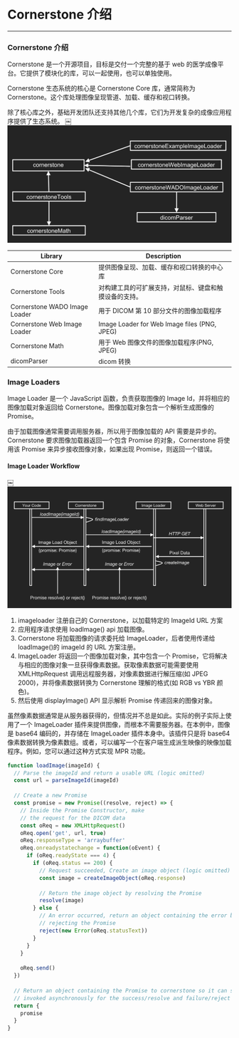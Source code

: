 # Cornerstone 介绍

---

### Cornerstone 介绍

Cornerstone 是一个开源项目，目标是交付一个完整的基于 web 的医学成像平台。它提供了模块化的库，可以一起使用，也可以单独使用。

Cornerstone 生态系统的核心是 Cornerstone Core 库，通常简称为 Cornerstone。这个库处理图像呈现管道、加载、缓存和视口转换。

除了核心库之外，基础开发团队还支持其他几个库，它们为开发复杂的成像应用程序提供了生态系统。 ￼ ![avatar](./images/library-hierarchy.png)

| Library | Description |
| --- | --- |
| Cornerstone Core | 提供图像呈现、加载、缓存和视口转换的中心库 |
| Cornerstone Tools | 对构建工具的可扩展支持，对鼠标、键盘和触摸设备的支持。 |
| Cornerstone WADO Image Loader | 用于 DICOM 第 10 部分文件的图像加载程序 |
| Cornerstone Web Image Loader | Image Loader for Web Image files (PNG, JPEG) |
| Cornerstone Math | 用于 Web 图像文件的图像加载程序(PNG, JPEG) |
| dicomParser | dicom 转换 |

### Image Loaders

Image Loader 是一个 JavaScript 函数，负责获取图像的 Image Id，并将相应的图像加载对象返回给 Cornerstone。图像加载对象包含一个解析生成图像的 Promise。

由于加载图像通常需要调用服务器，所以用于图像加载的 API 需要是异步的。Cornerstone 要求图像加载器返回一个包含 Promise 的对象，Cornerstone 将使用该 Promise 来异步接收图像对象，如果出现 Promise，则返回一个错误。

#### Image Loader Workflow

￼ ![avatar](./images/image-loader-workflow.png)

1. imageloader 注册自己的 Cornerstone，以加载特定的 ImageId URL 方案
2. 应用程序请求使用 loadImage() api 加载图像。
3. Cornerstone 将加载图像的请求委托给 ImageLoader，后者使用传递给 loadImage()的 imageId 的 URL 方案注册。
4. ImageLoader 将返回一个图像加载对象，其中包含一个 Promise，它将解决与相应的图像对象一旦获得像素数据。获取像素数据可能需要使用 XMLHttpRequest 调用远程服务器，对像素数据进行解压缩(如 JPEG 2000)，并将像素数据转换为 Cornerstone 理解的格式(如 RGB vs YBR 颜色)。
5. 然后使用 displayImage() API 显示解析 Promise 传递回来的图像对象。

虽然像素数据通常是从服务器获得的，但情况并不总是如此。实际的例子实际上使用了一个 ImageLoader 插件来提供图像，而根本不需要服务器。在本例中，图像是 base64 编码的，并存储在 ImageLoader 插件本身中。该插件只是将 base64 像素数据转换为像素数组。或者，可以编写一个在客户端生成派生映像的映像加载程序。例如，您可以通过这种方式实现 MPR 功能。

```js
function loadImage(imageId) {
  // Parse the imageId and return a usable URL (logic omitted)
  const url = parseImageId(imageId)

  // Create a new Promise
  const promise = new Promise((resolve, reject) => {
    // Inside the Promise Constructor, make
    // the request for the DICOM data
    const oReq = new XMLHttpRequest()
    oReq.open('get', url, true)
    oReq.responseType = 'arraybuffer'
    oReq.onreadystatechange = function(oEvent) {
      if (oReq.readyState === 4) {
        if (oReq.status == 200) {
          // Request succeeded, Create an image object (logic omitted)
          const image = createImageObject(oReq.response)

          // Return the image object by resolving the Promise
          resolve(image)
        } else {
          // An error occurred, return an object containing the error by
          // rejecting the Promise
          reject(new Error(oReq.statusText))
        }
      }
    }

    oReq.send()
  })

  // Return an object containing the Promise to cornerstone so it can setup callbacks to be
  // invoked asynchronously for the success/resolve and failure/reject scenarios.
  return {
    promise
  }
}
```

<!-- ::: demo

```html
<template>
  <div>
    <Breadcrumb></Breadcrumb>
  </div>
</template>
<script>
  export default {
    data() {
      return {}
    }
  }
</script>
```

::: -->
